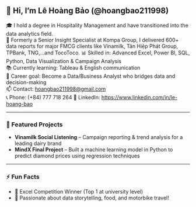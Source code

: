 ## 👋 Hi, I’m Lê Hoàng Bảo (@hoangbao211998)

🎓 I hold a degree in Hospitality Management and have transitioned into the data analytics field.  
💼 Formerly a Senior Insight Specialist at Kompa Group, I delivered 600+ data reports for major FMCG clients like Vinamilk, Tân Hiệp Phát Group, TPBank, TNG,...and TocoToco.
📊 Skilled in: Advanced Excel, Power BI, SQL, Python, Data Visualization & Campaign Analysis  
📚 Currently learning: Tableau & English communication  
🎯 Career goal: Become a Data/Business Analyst who bridges data and decision-making  
📫 Contact: hoangbao211998@gmail.com  
📞 Phone: (+84) 777 718 264
🔗 LinkedIn: https://www.linkedin.com/in/le-hoang-bao

---

### 📌 Featured Projects  
- **Vinamilk Social Listening** – Campaign reporting & trend analysis for a leading dairy brand  
- **MindX Final Project** – Built a machine learning model in Python to predict diamond prices using regression techniques

---

### ⚡ Fun Facts
- 🥇 Excel Competition Winner (Top 1 at university level)  
- 🚀 Passionate about data storytelling, food, and motorbike travel!
